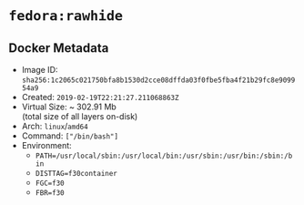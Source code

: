 # `fedora:rawhide`

## Docker Metadata

- Image ID: `sha256:1c2065c021750bfa8b1530d2cce08dffda03f0fbe5fba4f21b29fc8e909954a9`
- Created: `2019-02-19T22:21:27.211068863Z`
- Virtual Size: ~ 302.91 Mb  
  (total size of all layers on-disk)
- Arch: `linux`/`amd64`
- Command: `["/bin/bash"]`
- Environment:
  - `PATH=/usr/local/sbin:/usr/local/bin:/usr/sbin:/usr/bin:/sbin:/bin`
  - `DISTTAG=f30container`
  - `FGC=f30`
  - `FBR=f30`
